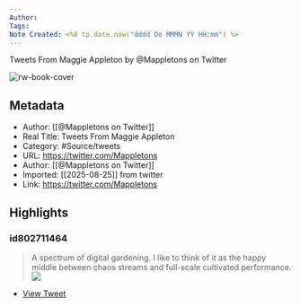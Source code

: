 ```yaml
---
Author: 
Tags:
Note Created: <%8 tp.date.now("dddd Do MMMN YY HH:mm") %>
---
```

Tweets From Maggie Appleton by @Mappletons on Twitter

![rw-book-cover](https://pbs.twimg.com/profile_images/1635665509512355840/-jFo36KR.jpg)

## Metadata
- Author: [[@Mappletons on Twitter]]
- Real Title: Tweets From Maggie Appleton
- Category: #Source/tweets
- URL: https://twitter.com/Mappletons
- Author: [[@Mappletons on Twitter]]
- Imported: [[2025-08-25]] from twitter
- Link: https://twitter.com/Mappletons

## Highlights
### id802711464

> A spectrum of digital gardening. 
> I like to think of it as the happy middle between chaos streams and full-scale cultivated performance. 
> ![](https://pbs.twimg.com/media/EcK_9KjXkAAGKQR.jpg)

 * [View Tweet](https://twitter.com/Mappletons/status/1279798483218767877)

